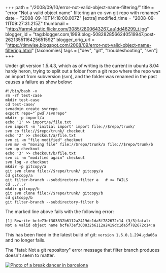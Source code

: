 +++
path = "/2008/09/10/error-not-valid-object-name-filtering/"
title = "error \"Not a valid object name\" filtering an ex-svn git repo with renames"
date = "2008-09-10T14:18:00.007Z"
[extra]
modified_time = "2008-09-11T09:27:31.215Z"
thumbnail = "http://farm4.static.flickr.com/3085/2800643267_aa1dd46299_t.jpg"
blogger_id = "tag:blogger.com,1999:blog-5082828566240519947.post-2621355116425651592"
blogger_orig_url = "https://timwise.blogspot.com/2008/09/error-not-valid-object-name-filtering.html"
[taxonomies]
tags = ["dev", "git", "troubleshooting", "svn"]
+++

Under git version 1.5.4.3, which as of writing is the current in ubuntu 8.04
hardy heron, trying to split out a folder from a git repo where the repo was an
import from subversion (svn), and the folder was renamed in the past causes a
failure as show below:

```
#!/bin/bash -v
rm -rf test-case
mkdir test-case
cd test-case/
svnadmin create svnrepo
export repo="`pwd`/svnrepo"
mkdir -p import/a
echo '1' >> import/a/file.txt
svn import -m 'initial import' import file://$repo/trunk/
svn co file://$repo/trunk/ checkout
echo '2' >> checkout/a/file.txt
svn ci -m "file modified" checkout
svn mv -m "moving file" file://$repo/trunk/a file://$repo/trunk/b
svn up checkout
echo '3' >> checkout/b/file.txt
svn ci -m "modified again" checkout
svn log -v checkout
mkdir -p gitcopy/a
git svn clone file://$repo/trunk/ gitcopy/a
cd gitcopy/a
git filter-branch --subdirectory-filter a   # <= FAILS
cd ../../
mkdir gitcopy/b
git svn clone file://$repo/trunk/ gitcopy/b
cd gitcopy/b
git filter-branch --subdirectory-filter b
```

The marked line above fails with the following error:

    [1] Rewrite bcfe73ef303832b6112a2419dc1da5f782672c14 (3/3)fatal:
    Not a valid object name bcfe73ef303832b6112a2419dc1da5f782672c14:a

This has been fixed in the latest build of git: `version 1.6.0.1.294.gda06a`
and no longer fails.

The "fatal: Not a git repository" error message that filter branch produces
doesn't seem to matter.

<div class="flickr-pic">
<a  href="https://www.flickr.com/photos/tim_abell/2800643267"><img
src="https://live.staticflickr.com/3085/2800643267_aa1dd46299.jpg" alt="Photo of a break dancer in barcelona"></a>
</div>

